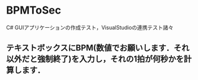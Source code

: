 # BPMToSec

C# GUIアプリケーションの作成テスト，VisualStudioの連携テスト諸々

## テキストボックスにBPM(数値でお願いします．それ以外だと強制終了)を入力し，それの1拍が何秒かを計算します．
